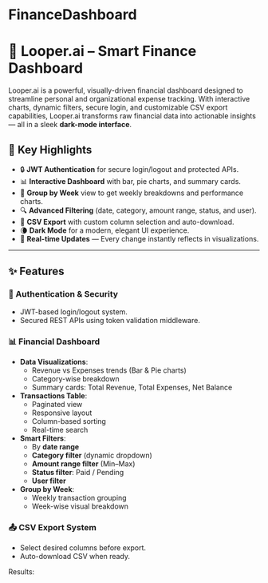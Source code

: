 # FinanceDashboard

# 💸 Looper.ai – Smart Finance Dashboard

Looper.ai is a powerful, visually-driven financial dashboard designed to streamline personal and organizational expense tracking. With interactive charts, dynamic filters, secure login, and customizable CSV export capabilities, Looper.ai transforms raw financial data into actionable insights — all in a sleek **dark-mode interface**.

## 🚀 Key Highlights

- 🔒 **JWT Authentication** for secure login/logout and protected APIs.
- 📊 **Interactive Dashboard** with bar, pie charts, and summary cards.
- 🧮 **Group by Week** view to get weekly breakdowns and performance charts.
- 🔍 **Advanced Filtering** (date, category, amount range, status, and user).
- 📁 **CSV Export** with custom column selection and auto-download.
- 🌘 **Dark Mode** for a modern, elegant UI experience.
- 📌 **Real-time Updates** — Every change instantly reflects in visualizations.

---

## ✨ Features

### 🔐 Authentication & Security
- JWT-based login/logout system.
- Secured REST APIs using token validation middleware.

### 📊 Financial Dashboard
- **Data Visualizations**:
  - Revenue vs Expenses trends (Bar & Pie charts)
  - Category-wise breakdown
  - Summary cards: Total Revenue, Total Expenses, Net Balance
- **Transactions Table**:
  - Paginated view
  - Responsive layout
  - Column-based sorting
  - Real-time search
- **Smart Filters**:
  - By **date range**
  - **Category filter** (dynamic dropdown)
  - **Amount range filter** (Min–Max)
  - **Status filter**: Paid / Pending
  - **User filter**
- **Group by Week**:
  - Weekly transaction grouping
  - Week-wise visual breakdown

### 📤 CSV Export System
- Select desired columns before export.
- Auto-download CSV when ready.

Results: 

